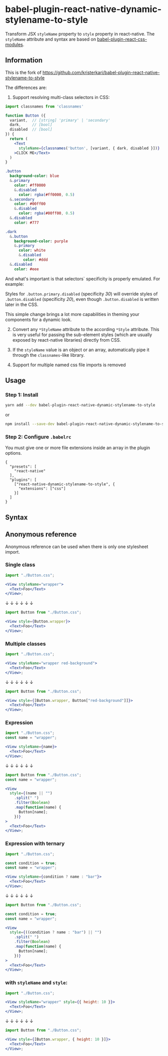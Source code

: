 # babel-plugin-react-native-dynamic-stylename-to-style

Transform JSX `styleName` property to `style` property in react-native. The `styleName` attribute and syntax are based on [babel-plugin-react-css-modules](https://github.com/gajus/babel-plugin-react-css-modules#conventions).

## Information

This is the fork of https://github.com/kristerkari/babel-plugin-react-native-stylename-to-style

The differences are:

1. Support resolving multi-class selectors in CSS:

```jsx
import classnames from 'classnames'

function Button ({
  variant,  // [string] 'primary' | 'secondary'
  dark,     // [bool]
  disabled  // [bool]
}) {
  return (
    <Text
      styleName={classnames('button', [variant, { dark, disabled }])}
    >CLICK ME</Text>
  )
}
```

```sass
.button
  background-color: blue
  &.primary
    color: #ff0000
    &.disabled
      color: rgba(#ff0000, 0.5)
  &.secondary
    color: #00ff00
    &.disabled
      color: rgba(#00ff00, 0.5)
  &.disabled
    color: #777

.dark
  &.button
    background-color: purple
    &.primary
      color: white
      &.disabled
        color: #ddd
  &.disabled
    color: #eee
```

And what's important is that selectors` specificity is properly emulated. For example:

Styles for `.button.primary.disabled` (specificity *30*) will override styles of `.button.disabled` (specificity *20*),
even though `.button.disabled` is written later in the CSS.

This simple change brings a lot more capabilities in theming your components for a dynamic look.

2. Convert any `*StyleName` attribute to the according `*Style` attribute. This is very useful for passing the sub-element styles (which are usually exposed by react-native libraries) directly from CSS.

3. If the `styleName` value is an object or an array, automatically pipe it through the `classnames`-like library.

4. Support for multiple named css file imports is removed

## Usage

### Step 1: Install

```sh
yarn add --dev babel-plugin-react-native-dynamic-stylename-to-style
```

or

```sh
npm install --save-dev babel-plugin-react-native-dynamic-stylename-to-style
```

### Step 2: Configure `.babelrc`

You must give one or more file extensions inside an array in the plugin options.

```
{
  "presets": [
    "react-native"
  ],
  "plugins": [
    ["react-native-dynamic-stylename-to-style", {
      "extensions": ["css"]
    }]
  ]
}
```

## Syntax

## Anonymous reference

Anonymous reference can be used when there is only one stylesheet import.

### Single class

```jsx
import "./Button.css";

<View styleName="wrapper">
  <Text>Foo</Text>
</View>;
```

↓ ↓ ↓ ↓ ↓ ↓

```jsx
import Button from "./Button.css";

<View style={Button.wrapper}>
  <Text>Foo</Text>
</View>;
```

### Multiple classes

```jsx
import "./Button.css";

<View styleName="wrapper red-background">
  <Text>Foo</Text>
</View>;
```

↓ ↓ ↓ ↓ ↓ ↓

```jsx
import Button from "./Button.css";

<View style={[Button.wrapper, Button["red-background"]]}>
  <Text>Foo</Text>
</View>;
```

### Expression

```jsx
import "./Button.css";
const name = "wrapper";

<View styleName={name}>
  <Text>Foo</Text>
</View>;
```

↓ ↓ ↓ ↓ ↓ ↓

```jsx
import Button from "./Button.css";
const name = "wrapper";

<View
  style={(name || "")
    .split(" ")
    .filter(Boolean)
    .map(function(name) {
      Button[name];
    })}
>
  <Text>Foo</Text>
</View>;
```

### Expression with ternary

```jsx
import "./Button.css";

const condition = true;
const name = "wrapper";

<View styleName={condition ? name : "bar"}>
  <Text>Foo</Text>
</View>;
```

↓ ↓ ↓ ↓ ↓ ↓

```jsx
import Button from "./Button.css";

const condition = true;
const name = "wrapper";

<View
  style={((condition ? name : "bar") || "")
    .split(" ")
    .filter(Boolean)
    .map(function(name) {
      Button[name];
    })}
>
  <Text>Foo</Text>
</View>;
```

### with `styleName` and `style`:

```jsx
import "./Button.css";

<View styleName="wrapper" style={{ height: 10 }}>
  <Text>Foo</Text>
</View>;
```

↓ ↓ ↓ ↓ ↓ ↓

```jsx
import Button from "./Button.css";

<View style={[Button.wrapper, { height: 10 }]}>
  <Text>Foo</Text>
</View>;
```
